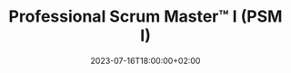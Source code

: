 ---
title: "Professional Scrum Master™ I (PSM I)"
date: 2023-07-16T18:00:00+02:00
draft: false
tags: [Certifications]
---